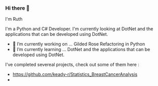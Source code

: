 ### Hi there 👋

I'm Ruth

I'm a Python and C# Developer. I'm currently looking at DotNet and the applications that can be developed using DotNet. 

- 🔭 I’m currently working on ... Gilded Rose Refactoring in Python
- 🌱 I’m currently learning ...  DotNet and the applications that can be developed using DotNet. 

I've completed severeal projects, check out some of them here :
- https://github.com/keady-r/Statistics_BreastCancerAnalysis
- 
